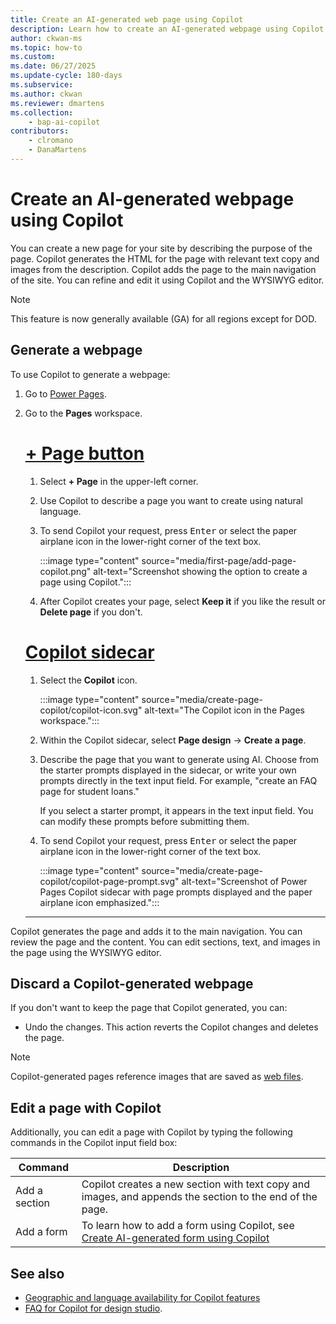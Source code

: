 ```yaml
---
title: Create an AI-generated web page using Copilot
description: Learn how to create an AI-generated webpage using Copilot in Power Pages.
author: ckwan-ms
ms.topic: how-to
ms.custom: 
ms.date: 06/27/2025
ms.update-cycle: 180-days
ms.subservice:
ms.author: ckwan
ms.reviewer: dmartens
ms.collection: 
    - bap-ai-copilot
contributors:
    - clromano
    - DanaMartens
---
```

# Create an AI-generated webpage using Copilot

You can create a new page for your site by describing the purpose of the page. Copilot generates the HTML for the page with relevant text copy and images from the description. Copilot adds the page to the main navigation of the site. You can refine and edit it using Copilot and the WYSIWYG editor.

> [!NOTE]
> This feature is now generally available (GA) for all regions except for DOD.

## Generate a webpage

To use Copilot to generate a webpage:

1. Go to [Power Pages](https://make.powerpages.microsoft.com/).
1. Go to the **Pages** workspace.

    # [+ Page button](#tab/newpage)

    1. Select **+ Page** in the upper-left corner.
    1. Use Copilot to describe a page you want to create using natural language.
    1. To send Copilot your request, press <kbd>Enter</kbd> or select the paper airplane icon in the lower-right corner of the text box.

        :::image type="content" source="media/first-page/add-page-copilot.png" alt-text="Screenshot showing the option to create a page using Copilot.":::

    1. After Copilot creates your page, select **Keep it** if you like the result or **Delete page** if you don't.

    # [Copilot sidecar](#tab/sidecar)

    1. Select the **Copilot** icon.

        :::image type="content" source="media/create-page-copilot/copilot-icon.svg" alt-text="The Copilot icon in the Pages workspace.":::

    1. Within the Copilot sidecar, select **Page design** -> **Create a page**.

    1. Describe the page that you want to generate using AI. Choose from the starter prompts displayed in the sidecar, or write your own prompts directly in the text input field. For example, "create an FAQ page for student loans."

        If you select a starter prompt, it appears in the text input field. You can modify these prompts before submitting them.

    1. To send Copilot your request, press <kbd>Enter</kbd> or select the paper airplane icon in the lower-right corner of the text box.

        :::image type="content" source="media/create-page-copilot/copilot-page-prompt.svg" alt-text="Screenshot of Power Pages Copilot sidecar with page prompts displayed and the paper airplane icon emphasized.":::

    ---

Copilot generates the page and adds it to the main navigation. You can review the page and the content. You can edit sections, text, and images in the page using the WYSIWYG editor.

## Discard a Copilot-generated webpage

If you don't want to keep the page that Copilot generated, you can:

- Undo the changes. This action reverts the Copilot changes and deletes the page.

> [!NOTE]
> Copilot-generated pages reference images that are saved as [web files](../configure/web-files.md).

## Edit a page with Copilot

Additionally, you can edit a page with Copilot by typing the following commands in the Copilot input field box:

|Command  |Description  |
|---------|---------|
|Add a section    | Copilot creates a new section with text copy and images, and appends the section to the end of the page.         |
|Add a form     | To learn how to add a form using Copilot, see [Create AI-generated form using Copilot](add-form-copilot.md)         |

## See also

- [Geographic and language availability for Copilot features](https://aka.ms/bapcopilot-intl-report-external)
- [FAQ for Copilot for design studio](../faqs-design-studio.md).
